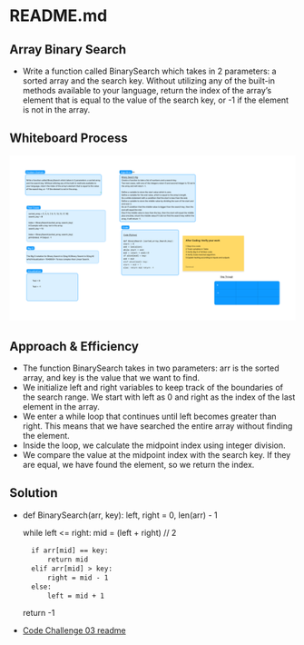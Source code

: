 # README.md

## Array Binary Search

- Write a function called BinarySearch which takes in 2 parameters: a sorted array and the search key. Without utilizing any of the built-in methods available to your language, return the index of the array’s element that is equal to the value of the search key, or -1 if the element is not in the array.

## Whiteboard Process

![white board](code_challenge_3_whiteboard.png)

## Approach & Efficiency

- The function BinarySearch takes in two parameters: arr is the sorted array, and key is the value that we want to find.
- We initialize left and right variables to keep track of the boundaries of the search range. We start with left as 0 and right as the index of the last element in the array.
- We enter a while loop that continues until left becomes greater than right. This means that we have searched the entire array without finding the element.
- Inside the loop, we calculate the midpoint index using integer division.
- We compare the value at the midpoint index with the search key. If they are equal, we have found the element, so we return the index.

## Solution

- def BinarySearch(arr, key):
    left, right = 0, len(arr) - 1

    while left <= right:
        mid = (left + right) // 2

        if arr[mid] == key:
            return mid
        elif arr[mid] > key:
            right = mid - 1
        else:
            left = mid + 1

    return -1

- [Code Challenge 03 readme](https://github.com/jdutchfoy/data-structures-and-algorithms/blob/main/python/code_challenges/array-binary-search/README.md)

